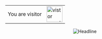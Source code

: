 <div align="center"><table>
  <tr>
    <td>You are visitor</td>
    <td><img src="https://profile-counter.glitch.me/codecracker2507/count.svg" alt="vistor count" height="50" /></td>
  </tr>
</table></div>

<div class="headline" align="center">
    <img src="https://readme-typing-svg.herokuapp.com?color=%236ECA77&size=32&center=true&vCenter=true&width=600&height=50&lines=Hi+there+,+I'm+Agnik+Sarkar;Fullstack+Web+Developer;Problem+Solver;Open-Source+Contributor;EEE+Enthusiast" alt="Headline" />
</div>
